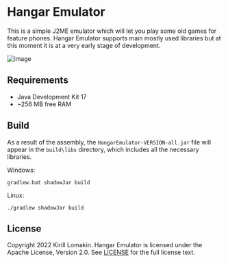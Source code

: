 # Hangar Emulator
This is a simple J2ME emulator which will let you play some old games for feature phones. Hangar Emulator supports main mostly used libraries but at this moment it is at a very early stage of development.

![image](https://user-images.githubusercontent.com/76843479/175813227-4ab735a1-c493-4cb5-bd08-c7b5df19d6e6.png)
## Requirements
- Java Development Kit 17
- ~256 MB free RAM
## Build
As a result of the assembly, the `HangarEmulator-VERSION-all.jar` file will appear in the `build\libs` directory, which includes all the necessary libraries.

Windows:
```
gradlew.bat shadowJar build
```
Linux:
```
./gradlew shadowJar build
```
## License
Copyright 2022 Kirill Lomakin. Hangar Emulator is licensed under the Apache License, Version 2.0. See [LICENSE](LICENSE) for the full license text.
